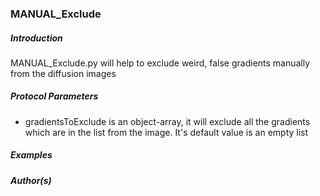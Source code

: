 ### MANUAL_Exclude

##### Introduction
MANUAL_Exclude.py will help to exclude weird, false gradients manually from the diffusion images

##### Protocol Parameters

- gradientsToExclude is an object-array, it will exclude all the gradients which are in the list from the image. It's default value is an empty list


##### Examples


##### Author(s)

